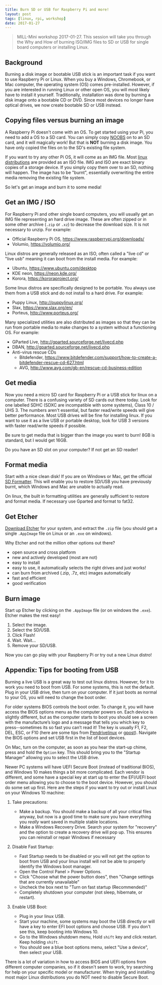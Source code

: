 ```yaml
---
title: Burn SD or USB for Raspberry Pi and more!
layout: post
tags: [linux, rpi, workshop]
date: 2017-01-27
---
```


> MILL-Mini workshop 2017-01-27.
> This session will take you through the Why and How of burning ISO/IMG files to SD or USB for single board computers or installing Linux.

## Background

Burning a disk image or bootable USB stick is an important task if you want to use Raspberry Pi or Linux. 
When you buy a Windows, Chromebook, or Mac computer, the operating system (OS) comes pre-installed. 
However, if you are interested in running Linux or other open OS, you will most likely have to install it yourself. 
Traditionally, installation was done by burning a disk image onto a bootable CD or DVD. 
Since most devices no longer have optical drives, we now create bootable SD or USB instead. 

## Copying files versus burning an image

A Raspberry Pi doesn't come with an OS. 
To get started using your Pi, you need to add a OS to a SD card. 
You can simply copy [NOOBS](https://www.raspberrypi.org/downloads/noobs/) on to an SD card, and it will magically work! 
But that is **NOT** burning a disk image. You have only copied the files on to the SD's existing file system.

If you want to try any other Pi OS, it will come as an IMG file.
Most [linux distributions](https://distrowatch.com/) are provided as an ISO file.
IMG and ISO are exact binary copies of a storage device. 
If you simply copy them over to an SD, nothing will happen. 
The image has to be "burnt", essentially overwriting the entire media removing the existing file system.

So let's get an image and burn it to some media!

## Get an IMG / ISO

For Raspberry Pi and other single board computers, you will usually get an IMG file representing an hard drive image. 
These are often zipped or in some other archive (`.zip` or `.xz`) to decrease the download size. It is not necessary to unzip. 
For example:
- Official Raspberry Pi OS, https://www.raspberrypi.org/downloads/
- Volumio, https://volumio.org/

Linux distros are generally released as an ISO, often called a "live cd" or "live usb" meaning it can boot from the install media.
For example:
- Ubuntu, https://www.ubuntu.com/desktop
- KDE neon, https://neon.kde.org/
- Korora, https://kororaproject.org/

Some linux distros are specifically designed to be portable. You always use them from a USB stick and do not install to a hard drive.
For example: 
- Puppy Linux, http://puppylinux.org/
- Slax, https://www.slax.org/en/
- Porteus, http://www.porteus.org/

Many specialized utilities are also distributed as images so that they can be run from portable media to make changes to a system without a functioning OS. 
For example:
- GParted Live, http://gparted.sourceforge.net/livecd.php
- DBAN, http://gparted.sourceforge.net/livecd.php
- Anti-virus rescue CDs
	- Bitdefender, https://www.bitdefender.com/support/how-to-create-a-bitdefender-rescue-cd-627.html
	- AVG, http://www.avg.com/gb-en/rescue-cd-business-edition 

## Get media

Now you need a micro SD card for Raspberry Pi or a USB stick for linux on a computer.
There is a confusing variety of SD cards out there today. 
Look for one labelled SDHC (SDXC are incompatible with some systems), Class 10 / UHS 3. 
The numbers aren't essential, but faster read/write speeds will give better performance. 
Most USB drives will be fine for installing linux.
If you want to use it as a live USB or portable desktop, look for USB 3 versions with faster read/write speeds if possible.

Be sure to get media that is bigger than the image you want to burn! 
8GB is standard, but I would get 16GB.

Do you have an SD slot on your computer?
If not get an SD reader! 

## Format media

Start with a nice clean disk! 
If you are on Windows or Mac, get the official [SD Formatter](https://www.sdcard.org/downloads/formatter_4/index.html).
This will enable you to restore SD/USB you have previously burnt, which Windows and Mac are unable to actually read. 

On linux, the built in formatting utilities are generally sufficient to restore and format media. If necessary use Gparted and format to fat32.

## Get Etcher

[Download Etcher](https://etcher.io/#downloads) for your system, and extract the `.zip` file (you should get a single `.AppImage` file on Linux or an `.exe` on windows).

Why Etcher and not the million other options out there? 
- open source and cross platform
- new and actively developed (most are not)
- easy to install 
- easy to use, it automatically selects the right drives and just works!
- can burn from archived (.zip, .7z, etc) images automatically
- fast and efficient
- good verification 

## Burn image

Start up Etcher by clicking on the `.AppImage` file (or on windows the `.exe`). Etcher makes the rest easy!

1. Select the image.
2. Select the SD/USB.
3. Click Flash!
4. Wait. Wait... 
5. Remove your SD/USB.

Now you can go play with your Raspberry Pi or try out a new Linux distro!

## Appendix: Tips for booting from USB  

Burning a live USB is a great way to test out linux distros. 
However, for it to work you need to boot from USB. 
For some systems, this is not the default. 
Plug in your USB drive, then turn on your computer.
If it just boots as normal to your OS, you will need to change the boot order.

For older systems BIOS controls the boot order. 
To change it, you will have access the BIOS options menu as the computer powers on. 
Each device is slightly different, but as the computer starts to boot you should see a screen with the manufacture’s logo and a message that tells you which key to press--sometimes its so fast you can’t read it! The key is usually F1, F2, DEL, ESC, or F10 (here are some tips from [Pendrivelinux](https://www.pendrivelinux.com/how-to-access-bios/) or [gpost](https://www.groovypost.com/howto/bios-uefi-setup-guide-boot-from-cd-dvd-usb-drive-sd-card/)).
Navigate the BIOS options and set USB first in the list of boot devices.

On Mac, turn on the computer, as soon as you hear the start-up chime, press and hold the `Option` key. 
This should bring you to the "Startup Manager" allowing you to select the USB drive. 

Newer PC systems will have UEFI Secure Boot (instead of traditional BIOS), and Windows 10 makes things a bit more complicated.
Each vendor is different, and some have a special key at start up to enter the EFI/UEFI boot order menu allowing you to choose to the boot device. However, you should do some set up first.
Here are the steps if you want to try out or install Linux on your Windows 10 machine:

1. Take precautions: 

	- Make a backup. You should make a backup of all your critical files anyway, but now is a good time to make sure you have everything you *really* want saved in multiple stable locations. 
	- Make a Windows Recovery Drive. Search your system for "recovery" and the option to create a recovery drive will pop up. This ensures you can reinstall or repair Windows if necessary
	
2.  Disable Fast Startup:

	- Fast Startup needs to be disabled or you will not get the option to boot from USB and your linux install will not be able to properly identify the Windows boot manager.
	- Open the Control Panel > Power Options.
	- Click "Choose what the power button does", then "Change settings that are currently unavailable"
	- Uncheck the box next to "Turn on fast startup (Recommended)"
	- Completely shutdown your computer (not sleep, hibernate, or restart).
	
3. Enable USB Boot:

	- Plug in your linux USB.
	- Start your machine, some systems may boot the USB directly or will have a key to enter EFI boot options and choose USB. If you don't see this, keep booting into Windows 10.
	- Go to the Windows shutdown menu, Hold `shift` key and click restart. Keep holding `shift`. 
	- You should see a blue boot options menu, select "Use a device", then select your USB.

There is a lot of variation in how to access BIOS and UEFI options from different computer companies, so if it doesn't seem to work, try searching for help on your specific model or manufacturer. 
When trying and installing most major Linux distributions you do NOT need to disable Secure Boot. 
